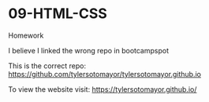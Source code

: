 # 09-HTML-CSS
Homework

I believe I linked the wrong repo in bootcampspot

This is the correct repo:
https://github.com/tylersotomayor/tylersotomayor.github.io

To view the website visit:
https://tylersotomayor.github.io/
